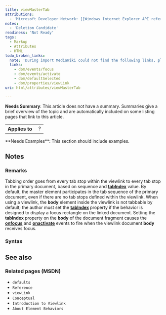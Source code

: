 ```yaml
---
title: viewMasterTab
attributions:
  - 'Microsoft Developer Network: [[Windows Internet Explorer API reference](http://msdn.microsoft.com/en-us/library/ie/hh828809%28v=vs.85%29.aspx) Article]'
notes:
  - 'Deletion Candidate'
readiness: 'Not Ready'
tags:
  - Markup
  - Attributes
  - HTML
todo_broken_links:
  note: 'During import MediaWiki could not find the following links, please fix and adjust this list.'
  links:
    - dom/events/focus
    - dom/events/activate
    - dom/defaultSelected
    - dom/properties/viewLink
uri: html/attributes/viewMasterTab

---
```

**Needs Summary**: This article does not have a summary. Summaries give a brief overview of the topic and are automatically included on some listing pages that link to this article.

<table class="wikitable">
<tr>
<th>
Applies to

</th>
<td>
 ?

</td>
</tr>
</table>
**Needs Examples**: This section should include examples.

## Notes

### Remarks

Tabbing order goes from every tab stop within the viewlink to every tab stop in the primary document, based on sequence and [**tabIndex**](/html/attributes/tabIndex) value. By default, the master element participates in the tab sequence of the primary document, even if there are no tab stops defined within the viewlink. When using a viewlink, the **body** element inside the viewlink is not tabbable by default; the author must set the [**tabIndex**](/html/attributes/tabIndex) property if the behavior is designed to display a focus rectangle on the linked document. Setting the **tabIndex** property on the **body** of the document fragment causes the [**onfocus**](/w/index.php?title=dom/events/focus&action=edit&redlink=1) and [**onactivate**](/w/index.php?title=dom/events/activate&action=edit&redlink=1) events to fire when the viewlink document **body** receives focus.

### Syntax

## See also

### Related pages (MSDN)

-   `defaults`
-   `Reference`
-   `viewLink`
-   `Conceptual`
-   `Introduction to Viewlink`
-   `About Element Behaviors`

